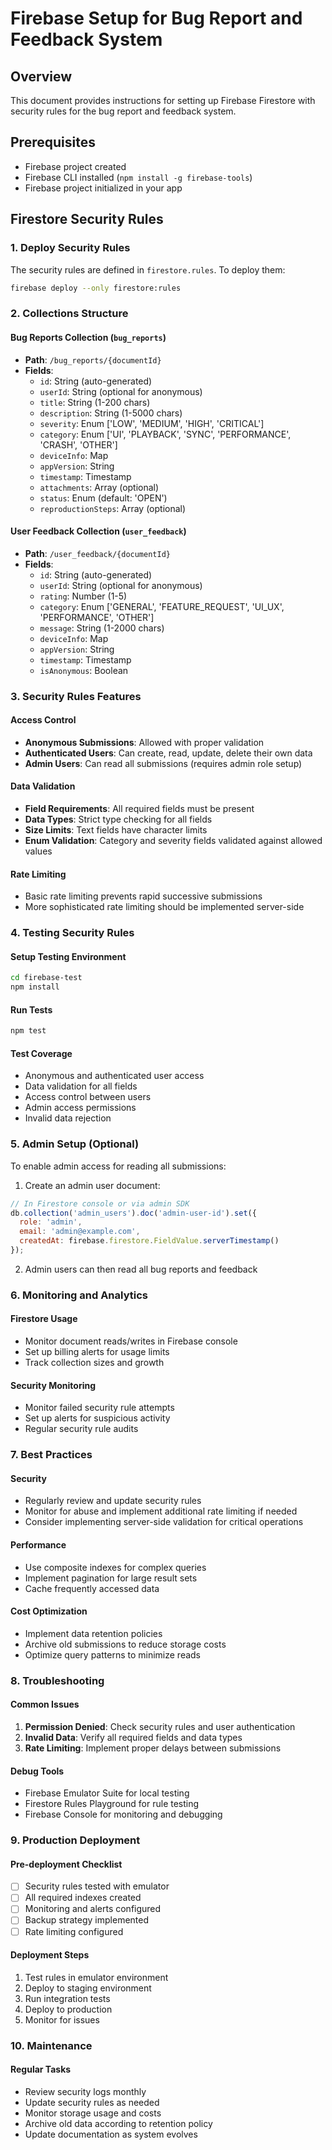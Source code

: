 # Firebase Setup for Bug Report and Feedback System

## Overview
This document provides instructions for setting up Firebase Firestore with security rules for the bug report and feedback system.

## Prerequisites
- Firebase project created
- Firebase CLI installed (`npm install -g firebase-tools`)
- Firebase project initialized in your app

## Firestore Security Rules

### 1. Deploy Security Rules
The security rules are defined in `firestore.rules`. To deploy them:

```bash
firebase deploy --only firestore:rules
```

### 2. Collections Structure

#### Bug Reports Collection (`bug_reports`)
- **Path**: `/bug_reports/{documentId}`
- **Fields**:
  - `id`: String (auto-generated)
  - `userId`: String (optional for anonymous)
  - `title`: String (1-200 chars)
  - `description`: String (1-5000 chars)
  - `severity`: Enum ['LOW', 'MEDIUM', 'HIGH', 'CRITICAL']
  - `category`: Enum ['UI', 'PLAYBACK', 'SYNC', 'PERFORMANCE', 'CRASH', 'OTHER']
  - `deviceInfo`: Map
  - `appVersion`: String
  - `timestamp`: Timestamp
  - `attachments`: Array (optional)
  - `status`: Enum (default: 'OPEN')
  - `reproductionSteps`: Array (optional)

#### User Feedback Collection (`user_feedback`)
- **Path**: `/user_feedback/{documentId}`
- **Fields**:
  - `id`: String (auto-generated)
  - `userId`: String (optional for anonymous)
  - `rating`: Number (1-5)
  - `category`: Enum ['GENERAL', 'FEATURE_REQUEST', 'UI_UX', 'PERFORMANCE', 'OTHER']
  - `message`: String (1-2000 chars)
  - `deviceInfo`: Map
  - `appVersion`: String
  - `timestamp`: Timestamp
  - `isAnonymous`: Boolean

### 3. Security Rules Features

#### Access Control
- **Anonymous Submissions**: Allowed with proper validation
- **Authenticated Users**: Can create, read, update, delete their own data
- **Admin Users**: Can read all submissions (requires admin role setup)

#### Data Validation
- **Field Requirements**: All required fields must be present
- **Data Types**: Strict type checking for all fields
- **Size Limits**: Text fields have character limits
- **Enum Validation**: Category and severity fields validated against allowed values

#### Rate Limiting
- Basic rate limiting prevents rapid successive submissions
- More sophisticated rate limiting should be implemented server-side

### 4. Testing Security Rules

#### Setup Testing Environment
```bash
cd firebase-test
npm install
```

#### Run Tests
```bash
npm test
```

#### Test Coverage
- Anonymous and authenticated user access
- Data validation for all fields
- Access control between users
- Admin access permissions
- Invalid data rejection

### 5. Admin Setup (Optional)

To enable admin access for reading all submissions:

1. Create an admin user document:
```javascript
// In Firestore console or via admin SDK
db.collection('admin_users').doc('admin-user-id').set({
  role: 'admin',
  email: 'admin@example.com',
  createdAt: firebase.firestore.FieldValue.serverTimestamp()
});
```

2. Admin users can then read all bug reports and feedback

### 6. Monitoring and Analytics

#### Firestore Usage
- Monitor document reads/writes in Firebase console
- Set up billing alerts for usage limits
- Track collection sizes and growth

#### Security Monitoring
- Monitor failed security rule attempts
- Set up alerts for suspicious activity
- Regular security rule audits

### 7. Best Practices

#### Security
- Regularly review and update security rules
- Monitor for abuse and implement additional rate limiting if needed
- Consider implementing server-side validation for critical operations

#### Performance
- Use composite indexes for complex queries
- Implement pagination for large result sets
- Cache frequently accessed data

#### Cost Optimization
- Implement data retention policies
- Archive old submissions to reduce storage costs
- Optimize query patterns to minimize reads

### 8. Troubleshooting

#### Common Issues
1. **Permission Denied**: Check security rules and user authentication
2. **Invalid Data**: Verify all required fields and data types
3. **Rate Limiting**: Implement proper delays between submissions

#### Debug Tools
- Firebase Emulator Suite for local testing
- Firestore Rules Playground for rule testing
- Firebase Console for monitoring and debugging

### 9. Production Deployment

#### Pre-deployment Checklist
- [ ] Security rules tested with emulator
- [ ] All required indexes created
- [ ] Monitoring and alerts configured
- [ ] Backup strategy implemented
- [ ] Rate limiting configured

#### Deployment Steps
1. Test rules in emulator environment
2. Deploy to staging environment
3. Run integration tests
4. Deploy to production
5. Monitor for issues

### 10. Maintenance

#### Regular Tasks
- Review security logs monthly
- Update security rules as needed
- Monitor storage usage and costs
- Archive old data according to retention policy
- Update documentation as system evolves